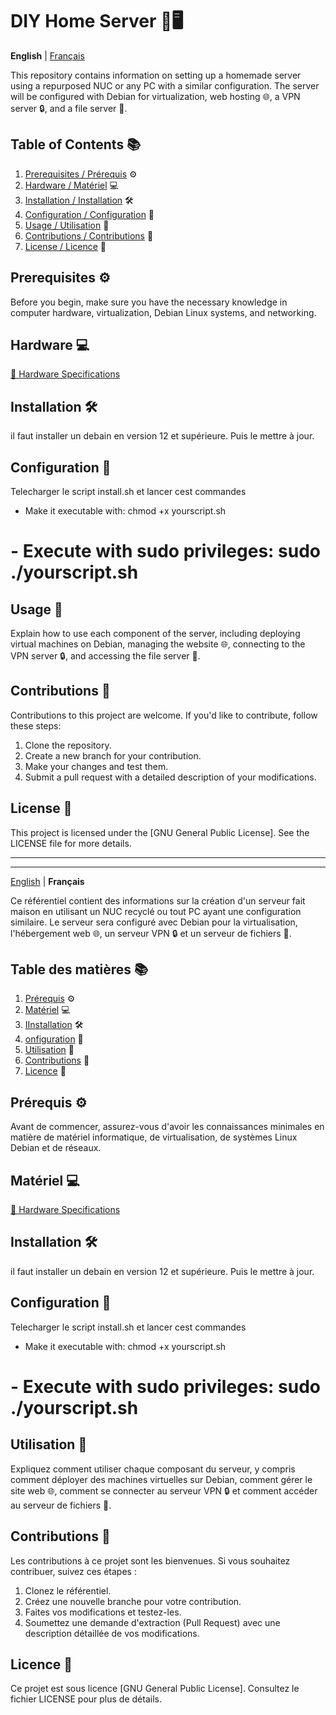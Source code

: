 # DIY Home Server 🏡🖥️

**English** | [Français](#serveur-maison-🏡🖥️)

This repository contains information on setting up a homemade server using a repurposed NUC or any PC with a similar configuration. The server will be configured with Debian for virtualization, web hosting 🌐, a VPN server 🔒, and a file server 📁.

## Table of Contents 📚

1. [Prerequisites / Prérequis](#prerequisites--prérequis) ⚙️
2. [Hardware / Matériel](#hardware--matériel) 💻
3. [Installation / Installation](#installation--installation) 🛠️
4. [Configuration / Configuration](#configuration--configuration) 🧰
5. [Usage / Utilisation](#usage--utilisation) 🚀
6. [Contributions / Contributions](#contributions--contributions) 🤝
7. [License / Licence](#license--licence) 📝

## Prerequisites ⚙️

Before you begin, make sure you have the necessary knowledge in computer hardware, virtualization, Debian Linux systems, and networking.

## Hardware 💻

  [📄 Hardware Specifications]([https://github.com/votreutilisateur/votredépôt/blob/master/specs/hardware-specs.md](https://github.com/TheGostOfNight/DIY_Home_Server/blob/main/hardware_specs.md))

## Installation 🛠️

il faut installer un debain en version 12 et supérieure. Puis le mettre à jour.
## Configuration 🧰

Telecharger le script install.sh
et lancer cest commandes 
- Make it executable with: chmod +x yourscript.sh
# - Execute with sudo privileges: sudo ./yourscript.sh
## Usage 🚀

Explain how to use each component of the server, including deploying virtual machines on Debian, managing the website 🌐, connecting to the VPN server 🔒, and accessing the file server 📁.

## Contributions 🤝

Contributions to this project are welcome. If you'd like to contribute, follow these steps:
1. Clone the repository.
2. Create a new branch for your contribution.
3. Make your changes and test them.
4. Submit a pull request with a detailed description of your modifications.

## License 📝

This project is licensed under the [GNU General Public License]. See the LICENSE file for more details.


---
---
[English](#serveur-maison-🏡🖥️) | **Français**

Ce référentiel contient des informations sur la création d'un serveur fait maison en utilisant un NUC recyclé ou tout PC ayant une configuration similaire. Le serveur sera configuré avec Debian pour la virtualisation, l'hébergement web 🌐, un serveur VPN 🔒 et un serveur de fichiers 📁.

## Table des matières 📚

1. [Prérequis](#prérequis) ⚙️
2. [Matériel](#matériel) 💻
3. [IInstallation](#installation-fr) 🛠️
4. [onfiguration](#configuration) 🧰
5. [Utilisation](#tilisation) 🚀
6. [Contributions](#contributions) 🤝
7. [Licence](#licence) 📝

## Prérequis ⚙️

Avant de commencer, assurez-vous d'avoir les connaissances minimales en matière de matériel informatique, de virtualisation, de systèmes Linux Debian et de réseaux.

## Matériel 💻

  [📄 Hardware Specifications]([https://github.com/votreutilisateur/votredépôt/blob/master/specs/hardware-specs.md](https://github.com/TheGostOfNight/DIY_Home_Server/blob/main/hardware_specs.md))

## Installation 🛠️

il faut installer un debain en version 12 et supérieure. Puis le mettre à jour.
## Configuration 🧰

Telecharger le script install.sh
et lancer cest commandes 
- Make it executable with: chmod +x yourscript.sh
# - Execute with sudo privileges: sudo ./yourscript.sh
## Utilisation 🚀

Expliquez comment utiliser chaque composant du serveur, y compris comment déployer des machines virtuelles sur Debian, comment gérer le site web 🌐, comment se connecter au serveur VPN 🔒 et comment accéder au serveur de fichiers 📁.

## Contributions 🤝

Les contributions à ce projet sont les bienvenues. Si vous souhaitez contribuer, suivez ces étapes :
1. Clonez le référentiel.
2. Créez une nouvelle branche pour votre contribution.
3. Faites vos modifications et testez-les.
4. Soumettez une demande d'extraction (Pull Request) avec une description détaillée de vos modifications.

## Licence 📝

Ce projet est sous licence [GNU General Public License]. Consultez le fichier LICENSE pour plus de détails.
